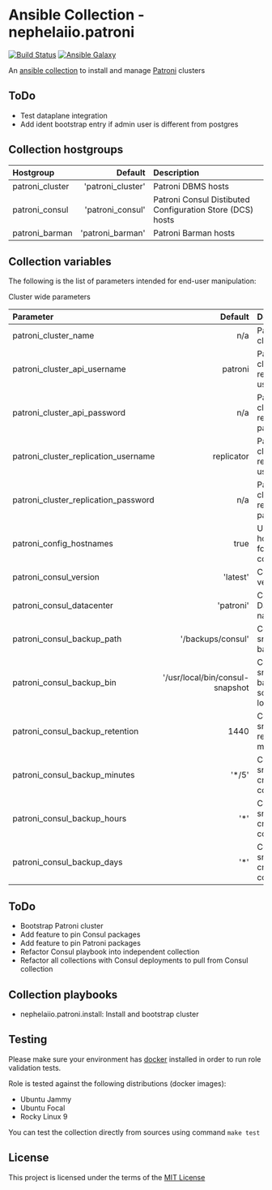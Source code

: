 # Ansible Collection - nephelaiio.patroni

[![Build Status](https://github.com/nephelaiio/ansible-collection-patroni/actions/workflows/molecule.yml/badge.svg)](https://github.com/nephelaiio/ansible-collection-patroni/actions/wofklows/molecule.yml)
[![Ansible Galaxy](http://img.shields.io/badge/ansible--galaxy-nephelaiio.patroni-blue.svg)](https://galaxy.ansible.com/ui/repo/published/nephelaiio/patroni/)

An [ansible collection](https://galaxy.ansible.com/ui/repo/published/nephelaiio/patroni/) to install and manage [Patroni](https://patroni.readthedocs.io/en/latest/README.html) clusters

## ToDo
* Test dataplane integration
* Add ident bootstrap entry if admin user is different from postgres

## Collection hostgroups

| Hostgroup       |           Default | Description                                               |
|:----------------|------------------:|:----------------------------------------------------------|
| patroni_cluster | 'patroni_cluster' | Patroni DBMS hosts                                        |
| patroni_consul  |  'patroni_consul' | Patroni Consul Distibuted Configuration Store (DCS) hosts |
| patroni_barman  |  'patroni_barman' | Patroni Barman hosts                                      |

## Collection variables

The following is the list of parameters intended for end-user manipulation: 

Cluster wide parameters

| Parameter                            |                         Default | Description                             | Required |
|:-------------------------------------|--------------------------------:|:----------------------------------------|:---------|
| patroni_cluster_name                 |                             n/a | Patroni cluster name                    | true     |
| patroni_cluster_api_username         |                         patroni | Patroni cluster restapi username        | false    |
| patroni_cluster_api_password         |                             n/a | Patroni cluster restapi password        | true     |
| patroni_cluster_replication_username |                      replicator | Patroni cluster replication username    | false    |
| patroni_cluster_replication_password |                             n/a | Patroni cluster replication  password   | true     |
| patroni_config_hostnames             |                            true | Use hostnames for Patroni configuration | false    |
| patroni_consul_version               |                        'latest' | Consul version                          | false    |
| patroni_consul_datacenter            |                       'patroni' | Consul Datacenter name                  | false    |
| patroni_consul_backup_path           |               '/backups/consul' | Consul snapshot backup path             | false    |
| patroni_consul_backup_bin            | '/usr/local/bin/consul-snapshot | Consul snapshot backup script location  | false    |
| patroni_consul_backup_retention      |                            1440 | Consul snapshot retention in minutes    | false    |
| patroni_consul_backup_minutes        |                          '\*/5' | Consul snapshot cronjob component       | false    |
| patroni_consul_backup_hours          |                            '\*' | Consul snapshot cronjob component       | false    |
| patroni_consul_backup_days           |                            '\*' | Consul snapshot cronjob component       | false    |

## ToDo
* Bootstrap Patroni cluster
* Add feature to pin Consul packages
* Add feature to pin Patroni packages
* Refactor Consul playbook into independent collection
* Refactor all collections with Consul deployments to pull from Consul collection

## Collection playbooks

* nephelaiio.patroni.install: Install and bootstrap cluster

## Testing

Please make sure your environment has [docker](https://www.docker.com) installed in order to run role validation tests.

Role is tested against the following distributions (docker images):

  * Ubuntu Jammy
  * Ubuntu Focal
  * Rocky Linux 9

You can test the collection directly from sources using command `make test`

## License

This project is licensed under the terms of the [MIT License](/LICENSE)

